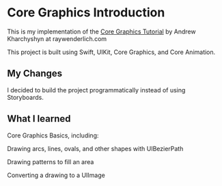 # Core Graphics Introduction

This is my implementation of the [Core Graphics Tutorial](https://www.raywenderlich.com/8003281-core-graphics-tutorial-getting-started) by Andrew Kharchyshyn at raywenderlich.com

This project is built using Swift, UIKit, Core Graphics, and Core Animation. 

## My Changes

I decided to build the project programmatically instead of using Storyboards. 

## What I learned 

Core Graphics Basics, including:

Drawing arcs, lines, ovals, and other shapes with UIBezierPath

Drawing patterns to fill an area

Converting a drawing to a UIImage
